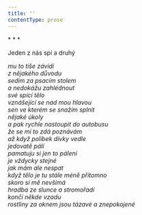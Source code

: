 ```yaml
---
title: ''
contentType: prose
---
```


\* \* \*

Jeden z nás spí a druhý

_mu to tiše závidí  
z nějakého důvodu  
sedím za psacím stolem  
a nedokážu zahlédnout  
své spící tělo  
vznášející se nad mou hlavou  
sen ve kterém se snažím splnit  
nějaké úkoly  
a pak rychle nastoupit do autobusu  
že se mi to zdá poznávám  
až když polibek dívky vedle  
jedovatě pálí  
pamatuju si jen to pálení  
je vždycky stejné  
jak mám ale nespat  
když tělo je tu stále méně přítomno  
skoro si mě nevšímá  
hradba ze slunce a stromořadí  
končí někde vzadu  
rostliny za oknem jsou tázavé a znepokojené_
